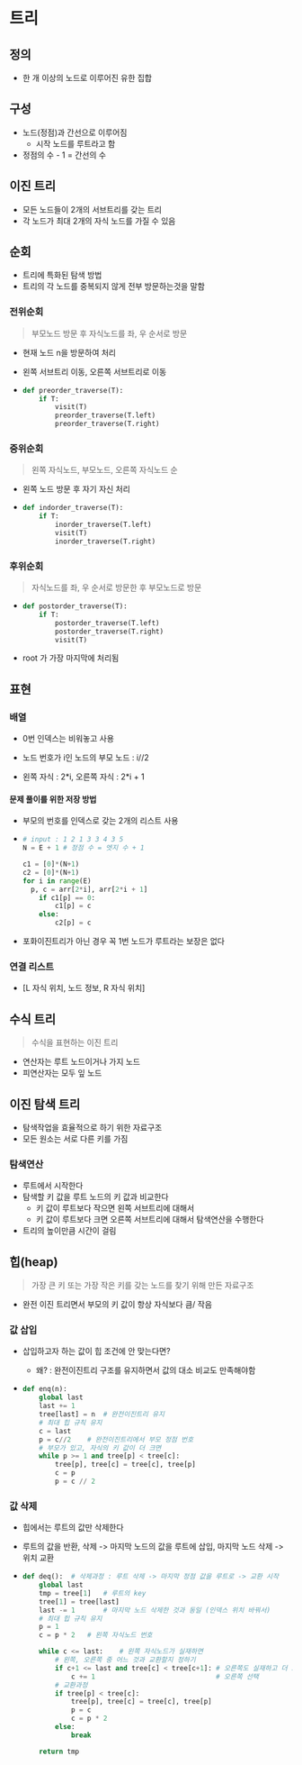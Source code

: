 # 트리

## 정의

* 한 개 이상의 노드로 이루어진 유한 집합



## 구성

* 노드(정점)과 간선으로 이루어짐
  * 시작 노드를 루트라고 함
* 정점의 수 - 1 = 간선의 수



## 이진 트리

* 모든 노드들이 2개의 서브트리를 갖는 트리
* 각 노드가 최대 2개의 자식 노드를 가질 수 있음



## 순회

* 트리에 특화된 탐색 방법
* 트리의 각 노드를 중복되지 않게 전부 방문하는것을 말함

### 전위순회

> 부모노드 방문 후 자식노드를 좌, 우 순서로 방문

* 현재 노드 n을 방문하여 처리

* 왼쪽 서브트리 이동, 오른쪽 서브트리로 이동

* ```python
  def preorder_traverse(T):
      if T:
          visit(T)
          preorder_traverse(T.left)
          preorder_traverse(T.right)
  ```





### 중위순회

> 왼쪽 자식노드, 부모노드, 오른쪽 자식노드 순

* 왼쪽 노드 방문 후 자기 자신 처리

* ```python
  def indorder_traverse(T):
      if T:
          inorder_traverse(T.left)
          visit(T)
          inorder_traverse(T.right)
  ```





### 후위순회

> 자식노드를 좌, 우 순서로 방문한 후 부모노드로 방문

* ```python
  def postorder_traverse(T):
      if T:
          postorder_traverse(T.left)
          postorder_traverse(T.right)
          visit(T)
  ```

* root 가 가장 마지막에 처리됨



## 표현

### 배열

* 0번 인덱스는 비워놓고 사용

* 노드 번호가 i인 노드의 부모 노드 : i//2
* 왼쪽 자식 : 2\*i, 오른쪽 자식 : 2*i + 1

#### 문제 풀이를 위한 저장 방법

* 부모의 번호를 인덱스로 갖는 2개의 리스트 사용

* ```python
  # input : 1 2 1 3 3 4 3 5
  N = E + 1	# 정점 수 = 엣지 수 + 1
  
  c1 = [0]*(N+1)
  c2 = [0]*(N+1)
  for i in range(E)
  	p, c = arr[2*i], arr[2*i + 1]
      if c1[p] == 0:
          c1[p] = c
      else:
          c2[p] = c
  ```

* 포화이진트리가 아닌 경우 꼭 1번 노드가 루트라는 보장은 없다



### 연결 리스트

* [L 자식 위치, 노드 정보, R 자식 위치]



## 수식 트리

> 수식을 표현하는 이진 트리

* 연산자는 루트 노드이거나 가지 노드
* 피연산자는 모두 잎 노드



## 이진 탐색 트리

* 탐색작업을 효율적으로 하기 위한 자료구조
* 모든 원소는 서로 다른 키를 가짐



### 탐색연산

* 루트에서 시작한다
* 탐색할 키 값을 루트 노드의 키 값과 비교한다
  * 키 값이 루트보다 작으면 왼쪽 서브트리에 대해서
  * 키 값이 루트보다 크면 오른쪽 서브트리에 대해서 탐색연산을 수행한다
* 트리의 높이만큼 시간이 걸림



## 힙(heap)

> 가장 큰 키 또는 가장 작은 키를 갖는 노드를 찾기 위해 만든 자료구조

* 완전 이진 트리면서 부모의 키 값이 항상 자식보다 큼/ 작음



### 값 삽입

* 삽입하고자 하는 값이 힙 조건에 안 맞는다면?

  * 왜? : 완전이진트리 구조를 유지하면서 값의 대소 비교도 만족해야함

* ```python
  def enq(n):
      global last
      last += 1
      tree[last] = n  # 완전이진트리 유지
      # 최대 힙 규칙 유지
      c = last
      p = c//2    # 완전이진트리에서 부모 정점 번호
      # 부모가 있고, 자식의 키 값이 더 크면
      while p >= 1 and tree[p] < tree[c]:
          tree[p], tree[c] = tree[c], tree[p]
          c = p
          p = c // 2
  ```



### 값 삭제

* 힙에서는 루트의 값만 삭제한다

* 루트의 값을 반환, 삭제 -> 마지막 노드의 값을 루트에 삽입, 마지막 노드 삭제 -> 위치 교환

* ```python
  def deq():  # 삭제과정 : 루트 삭제 -> 마지막 정점 값을 루트로 -> 교환 시작
      global last
      tmp = tree[1]   # 루트의 key
      tree[1] = tree[last]
      last -= 1       # 마지막 노드 삭제한 것과 동일 (인덱스 위치 바꿔서)
      # 최대 힙 규칙 유지
      p = 1
      c = p * 2   # 왼쪽 자식노드 번호
  
      while c <= last:    # 왼쪽 자식노드가 실재하면
          # 왼쪽, 오른쪽 중 어느 것과 교환할지 정하기
          if c+1 <= last and tree[c] < tree[c+1]: # 오른쪽도 실재하고 더 크다면
              c += 1                              # 오른쪽 선택
          # 교환과정
          if tree[p] < tree[c]:
              tree[p], tree[c] = tree[c], tree[p]
              p = c
              c = p * 2
          else:
              break
  
      return tmp
  ```

